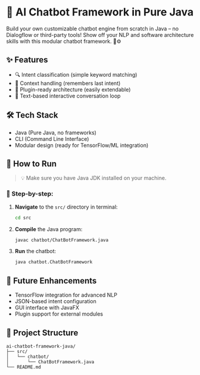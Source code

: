 
# 🤖 AI Chatbot Framework in Pure Java

Build your own customizable chatbot engine from scratch in Java – no Dialogflow or third-party tools! Show off your NLP and software architecture skills with this modular chatbot framework. 💬⚙️

## ✨ Features

- 🔍 Intent classification (simple keyword matching)  
- 🧠 Context handling (remembers last intent)  
- 🔌 Plugin-ready architecture (easily extendable)  
- 💬 Text-based interactive conversation loop  

## 🛠️ Tech Stack

- Java (Pure Java, no frameworks)  
- CLI (Command Line Interface)  
- Modular design (ready for TensorFlow/ML integration)  

## 🚀 How to Run

> 💡 Make sure you have Java JDK installed on your machine.

### 📁 Step-by-step:

1. **Navigate** to the `src/` directory in terminal:
   ```bash
   cd src
   ```

2. **Compile** the Java program:
   ```bash
   javac chatbot/ChatBotFramework.java
   ```

3. **Run** the chatbot:
   ```bash
   java chatbot.ChatBotFramework
   ```

## 🧠 Future Enhancements

- TensorFlow integration for advanced NLP  
- JSON-based intent configuration  
- GUI interface with JavaFX  
- Plugin support for external modules  

## 📂 Project Structure

```
ai-chatbot-framework-java/
├── src/
│   └── chatbot/
│       └── ChatBotFramework.java
└── README.md
```

